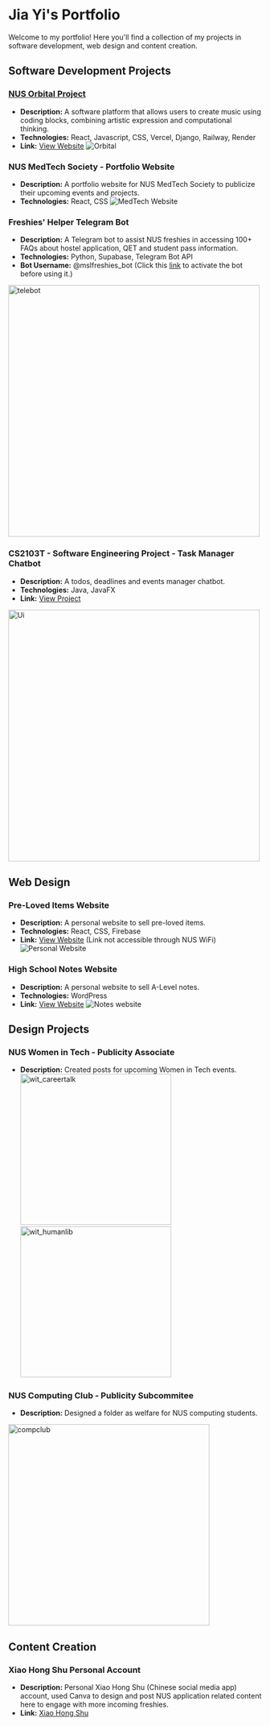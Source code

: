# Jia Yi's Portfolio

Welcome to my portfolio! Here you'll find a collection of my projects in software development, web design and content creation.

## Software Development Projects

### [NUS Orbital Project](https://nusskylab-dev.comp.nus.edu.sg/posters/2024/6054.jpeg)
* **Description:** A software platform that allows users to create music using coding blocks, combining artistic expression and computational thinking.
* **Technologies:** React, Javascript, CSS, Vercel, Django, Railway, Render
* **Link:** [View Website](https://algorhythm-milestone2.vercel.app/)
![Orbital](./images/orbital.png)

### NUS MedTech Society - Portfolio Website
* **Description:** A portfolio website for NUS MedTech Society to publicize their upcoming events and projects.
* **Technologies:** React, CSS
![MedTech Website](./images/medtech.png)

### Freshies' Helper Telegram Bot
* **Description:** A Telegram bot to assist NUS freshies in accessing 100+ FAQs about hostel application, QET and student pass information.
* **Technologies:** Python, Supabase, Telegram Bot API
* **Bot Username:**  @mslfreshies_bot (Click this [link](https://api.render.com/deploy/srv-cptv1pl6l47c7383pcog?key=Cpf6YeHVqFc) to activate the bot before using it.)
<img src="./images/telebot.png" alt="telebot" width="500"/>

### CS2103T - Software Engineering Project - Task Manager Chatbot
* **Description:** A todos, deadlines and events manager chatbot.
* **Technologies:** Java, JavaFX
* **Link:** [View Project](https://github.com/JiaYi-Gallium369/ip)
<img src="./images/Ui.png" alt="Ui" width="500"/>

## Web Design
### Pre-Loved Items Website
* **Description:** A personal website to sell pre-loved items.
* **Technologies:** React, CSS, Firebase
* **Link:** [View Website](https://2ndhand-tawny.vercel.app/) (Link not accessible through NUS WiFi)
![Personal Website](./images/2ndhand.png)

### High School Notes Website
* **Description:** A personal website to sell A-Level notes.
* **Technologies:** WordPress
* **Link:** [View Website](https://jiayi369.wordpress.com/)
![Notes website](./images/notes.png)
  
## Design Projects

### NUS Women in Tech - Publicity Associate
* **Description:** Created posts for upcoming Women in Tech events.
<img src="./images/wit_careertalk.png" alt="wit_careertalk" width="300"/>      <img src="./images/wit_humanlib.png" alt="wit_humanlib" width="300"/>

### NUS Computing Club - Publicity Subcommitee
* **Description:** Designed a folder as welfare for NUS computing students.
<img src="./images/compclub.jpg" alt="compclub" width="400"/>

## Content Creation

### Xiao Hong Shu Personal Account
* **Description:** Personal Xiao Hong Shu (Chinese social media app) account, used Canva to design and post NUS application related content here to engage with more incoming freshies.
* **Link:** [Xiao Hong Shu](https://www.xiaohongshu.com/user/profile/63e5f4e4000000002702a8b7?xhsshare=CopyLink&appuid=63e5f4e4000000002702a8b7&apptime=1720152918&share_id=b390fed092534a9685e9c69458196a53&tab=note)

